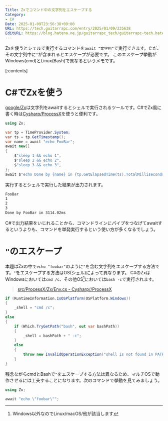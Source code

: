```yaml
---
Title: Zxでコマンド中の文字列をエスケープする
Category:
- C#
Date: 2025-01-09T23:56:38+09:00
URL: https://tech.guitarrapc.com/entry/2025/01/09/235638
EditURL: https://blog.hatena.ne.jp/guitarrapc_tech/guitarrapc-tech.hatenablog.com/atom/entry/6802418398318828318
---
```


Zxを使うとシェルで実行するコマンドを`await "文字列"`で実行できます。ただ、その文字列中に`"`が含まれるとエスケープが必要です。
このエスケープ挙動がWindows(cmd)とLinux(Bash)で異なるというメモです。

[:contents]

# C#でZxを使う

[google/Zx](https://github.com/google/zx)は文字列をawaitするとシェルで実行されるツールです。C#でZx風に書く時は[Cysharp/ProcessX](https://github.com/Cysharp/ProcessX)を使うと便利です。

```cs
using Zx;

var tp = TimeProvider.System;
var ts = tp.GetTimestamp();
var name = await "echo FooBar";
await new[]
{
    $"sleep 1 && echo 1",
    $"sleep 2 && echo 2",
    $"sleep 3 && echo 3",
};
await $"echo Done by {name} in {tp.GetElapsedTime(ts).TotalMilliseconds}ms";

```

実行するとシェルで実行した結果が出力されます。

```sh
FooBar
1
2
3
Done by FooBar in 3114.02ms
```

C#で出力結果をいじれることから、コマンドラインにパイプをつなげてawaitするというよりも、コマンドを単発実行するという使い方が多くなるでしょう。

# `"`のエスケープ

本題はZxの中で`echo "foobar"`のように`"`を含む文字列をエスケープする方法です。`"`をエスケープする方法はOS(シェル)によって異なります。
C#のZxはWindowsにおいては`cmd /c`、その他OS[^1]においては`bash -c`で実行されます。

> [src/ProcessX/Zx/Env.cs - Cysharp//ProcessX](https://github.com/Cysharp/ProcessX/blob/c700b2dbcfce2cdbfba4aa7ea43e46322756ccc2/src/ProcessX/Zx/Env.cs#L23-L38)

```cs
if (RuntimeInformation.IsOSPlatform(OSPlatform.Windows))
{
    _shell = "cmd /c";
}
else
{
    if (Which.TryGetPath("bash", out var bashPath))
    {
        _shell = bashPath + " -c";
    }
    else
    {
        throw new InvalidOperationException("shell is not found in PATH, set Env.shell manually.");
    }
}
```

残念ながらcmdとBashで`"`をエスケープする方法は異なるため、マルチOSで動作させるには工夫することになります。次のコマンドで挙動を見てみましょう。

```cs
using Zx;

await "echo \"foobar\"";
```



[^1]: Windows以外なのでLinux/macOS/他が該当します

